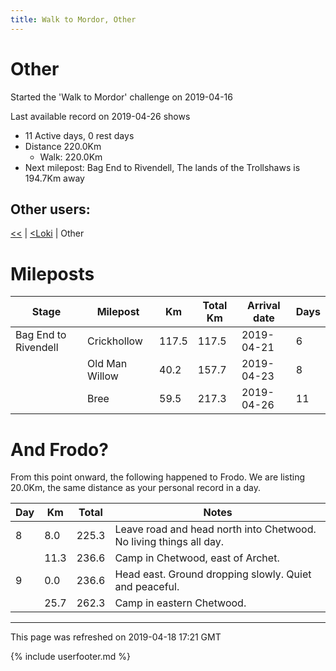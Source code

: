 ```yaml
---
title: Walk to Mordor, Other
---
```


# Other

Started the 'Walk to Mordor' challenge on 2019-04-16

Last available record on 2019-04-26 shows
* 11 Active days, 0 rest days
* Distance 220.0Km
  * Walk: 220.0Km
* Next milepost: Bag End to Rivendell, The lands of the Trollshaws is 194.7Km away

## Other users:

[\<\<](PeterPan.md) \| [\<Loki](Loki.md) \| Other

# Mileposts

| Stage | Milepost | Km | Total Km | Arrival date | Days |
|---|---|---|---|---|---|
| Bag End to Rivendell | Crickhollow | 117.5 | 117.5 | 2019-04-21 | 6 |
|  | Old Man Willow | 40.2 | 157.7 | 2019-04-23 | 8 |
|  | Bree | 59.5 | 217.3 | 2019-04-26 | 11 |

# And Frodo?
From this point onward, the following happened to Frodo.
We are listing 20.0Km, the same distance as your personal record in a day.

| Day | Km | Total | Notes |
| --- | --- | --- | --- |
| 8 | 8.0 | 225.3 | Leave road and head north into Chetwood. No living things all day. |
|   | 11.3 | 236.6 | Camp in Chetwood, east of Archet. |
| 9 | 0.0 | 236.6 | Head east. Ground dropping slowly. Quiet and peaceful. |
|   | 25.7 | 262.3 | Camp in eastern Chetwood. |


---
This page was refreshed on 2019-04-18 17:21 GMT

{% include userfooter.md %}
